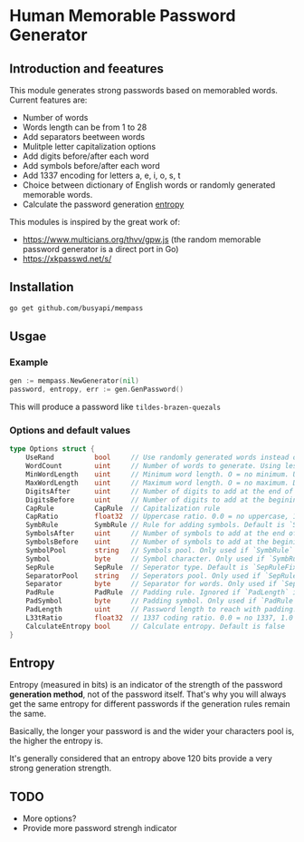 # Human Memorable Password Generator

## Introduction and feeatures

This module generates strong passwords based on memorabled words. Current features are:

- Number of words
- Words length can be from 1 to 28
- Add separators beetween words
- Mulitple letter capitalization options
- Add digits before/after each word
- Add symbols before/after each word
- Add 1337 encoding for letters a, e, i, o, s, t
- Choice between dictionary of English words or randomly generated memorable words.
- Calculate the password generation [entropy](#entropy)

This modules is inspired by the great work of:

- https://www.multicians.org/thvv/gpw.js (the random memorable password generator is a direct port in Go)
- https://xkpasswd.net/s/

## Installation

```sh
go get github.com/busyapi/mempass
```

## Usgae

### Example

```go
gen := mempass.NewGenerator(nil)
password, entropy, err := gen.GenPassword()
```

This will produce a password like `tildes-brazen-quezals`

### Options and default values

```go
type Options struct {
	UseRand          bool     // Use randomly generated words instead of dictionary words . Default false
	WordCount        uint     // Number of words to generate. Using less than 2 is discouraged. Default is 3
	MinWordLength    uint     // Minimum word length. O = no minimum. Using less than 4 is discouraged. Default is 6
	MaxWordLength    uint     // Maximum word length. O = no maximum. Default is 8
	DigitsAfter      uint     // Number of digits to add at the end of each word. Default is 0
	DigitsBefore     uint     // Number of digits to add at the begining of each word. Default is 0
	CapRule          CapRule  // Capitalization rule
	CapRatio         float32  // Uppercase ratio. 0.0 = no uppercase, 1.0 = all uppercase, 0.3 = 1/3 uppercase, etc. Only used if `CapRule` is `CapRandom`. Default is 0.2
	SymbRule         SymbRule // Rule for adding symbols. Default is `SymbRuleNone`
	SymbolsAfter     uint     // Number of symbols to add at the end of each word. Default is 0
	SymbolsBefore    uint     // Number of symbols to add at the begining of each word. Default is 0
	SymbolPool       string   // Symbols pool. Only used if `SymbRule` is `SymbRuleRandom`. Default is "@&!-_^$*%,.;:/=+"
	Symbol           byte     // Symbol character. Only used if `SymbRule` is `SymbRuleFixed`. Default is `/`
	SepRule          SepRule  // Seperator type. Default is `SepRuleFixed`
	SeparatorPool    string   // Seperators pool. Only used if `SepRule` is `SepRuleRandom`. Default is "@&!-_^$*%,.;:/=+"
	Separator        byte     // Separator for words. Only used if `SepRule` is `SepRuleFixed`. Default is '-'
	PadRule          PadRule  // Padding rule. Ignored if `PadLength` is 0
	PadSymbol        byte     // Padding symbol. Only used if `PadRule` si `PadRuleFixed`. Default is `.`
	PadLength        uint     // Password length to reach with padding.
	L33tRatio        float32  // 1337 coding ratio. 0.0 = no 1337, 1.0 = all 1337, 0.3 = 1/3 1337, etc`. Default is 0
	CalculateEntropy bool     // Calculate entropy. Default is false
}
```

<a id="entropy"></a>

## Entropy

Entropy (measured in bits) is an indicator of the strength of the password **generation method**, not of the password itself. That's why you will always get the same entropy for different passwords if the generation rules remain the same.

Basically, the longer your password is and the wider your characters pool is, the higher the entropy is.

It's generally considered that an entropy above 120 bits provide a very strong generation strength.

## TODO

- More options?
- Provide more password strengh indicator
